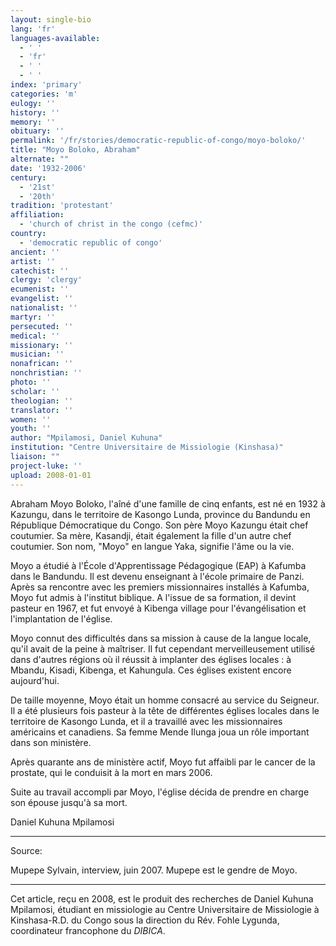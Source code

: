 ```yaml
---
layout: single-bio
lang: 'fr'
languages-available:
  - ' '
  - 'fr'
  - ' '
  - ' '
index: 'primary'
categories: 'm'
eulogy: ''
history: ''
memory: ''
obituary: ''
permalink: '/fr/stories/democratic-republic-of-congo/moyo-boloko/'
title: "Moyo Boloko, Abraham"
alternate: ""
date: '1932-2006'
century:
  - '21st'
  - '20th'
tradition: 'protestant'
affiliation:
  - 'church of christ in the congo (cefmc)'
country:
  - 'democratic republic of congo'
ancient: ''
artist: ''
catechist: ''
clergy: 'clergy'
ecumenist: ''
evangelist: ''
nationalist: ''
martyr: ''
persecuted: ''
medical: ''
missionary: ''
musician: ''
nonafrican: ''
nonchristian: ''
photo: ''
scholar: ''
theologian: ''
translator: ''
women: ''
youth: ''
author: "Mpilamosi, Daniel Kuhuna"
institution: "Centre Universitaire de Missiologie (Kinshasa)"
liaison: ""
project-luke: ''
upload: 2008-01-01
---
```




Abraham Moyo Boloko, l'aîné d'une famille de cinq enfants, est né en 1932 à Kazungu, dans le territoire de Kasongo Lunda, province du Bandundu en République Démocratique du Congo. Son père Moyo Kazungu était chef coutumier. Sa mère, Kasandji, était également la fille d'un autre chef coutumier. Son nom, "Moyo" en langue Yaka, signifie l'âme ou la vie.

Moyo a étudié à l'École d'Apprentissage Pédagogique (EAP) à Kafumba dans le Bandundu. Il est devenu enseignant à l'école primaire de Panzi. Après sa rencontre avec les premiers missionnaires installés à Kafumba, Moyo fut admis à l'institut biblique. A l'issue de sa formation, il devint pasteur en 1967, et fut envoyé à Kibenga village pour l'évangélisation et l'implantation de l'église.

Moyo connut des difficultés dans sa mission à cause de la langue locale, qu'il avait de la peine à maîtriser. Il fut cependant merveilleusement utilisé dans d'autres régions où il réussit à implanter des églises locales : à Mbandu, Kisadi, Kibenga, et Kahungula. Ces églises existent encore aujourd'hui.

De taille moyenne, Moyo était un homme consacré au service du Seigneur. Il a été plusieurs fois pasteur à la tête de différentes églises locales dans le territoire de Kasongo Lunda, et il a travaillé avec les missionnaires américains et canadiens. Sa femme Mende Ilunga joua un rôle important dans son ministère.

Après quarante ans de ministère actif, Moyo fut affaibli par le cancer de la prostate, qui le conduisit à la mort en mars 2006.

Suite au travail accompli par Moyo, l'église décida de prendre en charge son épouse jusqu'à sa mort.

Daniel Kuhuna Mpilamosi

---

Source:

Mupepe Sylvain, interview, juin 2007. Mupepe est le gendre de Moyo.

---

Cet article, reçu en 2008, est le produit des recherches de Daniel Kuhuna Mpilamosi, étudiant en missiologie au Centre Universitaire de Missiologie à  Kinshasa-R.D. du Congo sous la direction du Rév. Fohle Lygunda, coordinateur francophone du *DIBICA*.
